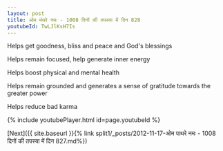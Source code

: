 ```yaml
---
layout: post
title: ओम मंथरे नमः - 1008 दिनों की तपस्या में दिन 828
youtubeId: TwLJlKsH7Is
---
```

 
 
Helps get goodness, bliss and peace and God's blessings
 
Helps remain focused, help generate inner energy 
 
Helps boost physical and mental health 
 
Helps remain grounded and generates a sense of gratitude towards the greater power 
 
Helps reduce bad karma
 
 
 
 


{% include youtubePlayer.html id=page.youtubeId %}
 
[Next]({{ site.baseurl }}{% link  split1/_posts/2012-11-17-ओम पाथरे नमः - 1008 दिनों की तपस्या में दिन 827.md%})
 
